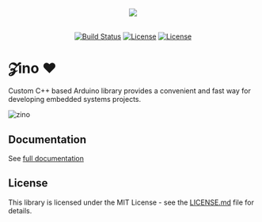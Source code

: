 <h6 align="center">
    <img src="https://github.com/saleem-hadad/zino/blob/master/assets/logo.png"/>
</h6>

<p align="center">
<a href="https://travis-ci.org/saleem-hadad/zino"><img src="https://travis-ci.org/saleem-hadad/zino.svg" alt="Build Status"></a>
<a href="https://github.com/saleem-hadad/zino"><img src="https://img.shields.io/github/release/saleem-hadad/zino.svg" alt="License"></a>
<a href="https://github.com/saleem-hadad/zino"><img src="https://poser.pugx.org/laravel/framework/license.svg" alt="License"></a>
</p>


# 𝓩ino ♥️

Custom C++ based Arduino library provides a convenient and fast way for developing embedded systems projects.

![zino](https://pbs.twimg.com/media/DmcXBgMU4AEV-dU.png:medium)

## Documentation


See [full documentation](https://zino.binarytorch.com.my)


## License

This library is licensed under the MIT License - see the [LICENSE.md](LICENSE) file for details.
